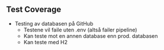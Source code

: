 
## Test Coverage

- Testing av databasen på GitHub
    - Testene vil faile uten .env (altså failer pipeline)
    - Kan teste mot en annen database enn prod. databasen
    - Kan teste med H2